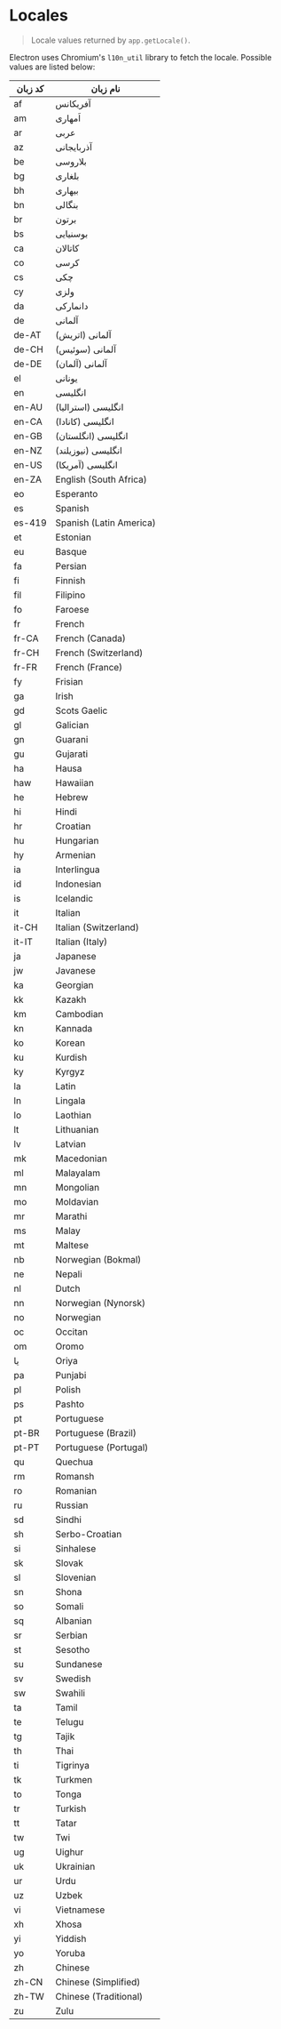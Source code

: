 # Locales

> Locale values returned by `app.getLocale()`.

Electron uses Chromium's `l10n_util` library to fetch the locale. Possible values are listed below:

| کد زبان | نام زبان                |
| ------- | ----------------------- |
| af      | آفریکانس                |
| am      | اَمهاری                 |
| ar      | عربی                    |
| az      | آذربایجانی              |
| be      | بلاروسی                 |
| bg      | بلغاری                  |
| bh      | بیهاری                  |
| bn      | بنگالی                  |
| br      | برتون                   |
| bs      | بوسنیایی                |
| ca      | کاتالان                 |
| co      | کرسی                    |
| cs      | چکی                     |
| cy      | ولزی                    |
| da      | دانمارکی                |
| de      | آلمانی                  |
| de-AT   | آلمانی (اتریش)          |
| de-CH   | آلمانی (سوئیس)          |
| de-DE   | آلمانی (آلمان)          |
| el      | یونانی                  |
| en      | انگلیسی                 |
| en-AU   | انگلیسی (استرالیا)      |
| en-CA   | انگلیسی (کانادا)        |
| en-GB   | انگلیسی (انگلستان)      |
| en-NZ   | انگلیسی (نیوزیلند)      |
| en-US   | انگلیسی (آمریکا)        |
| en-ZA   | English (South Africa)  |
| eo      | Esperanto               |
| es      | Spanish                 |
| es-419  | Spanish (Latin America) |
| et      | Estonian                |
| eu      | Basque                  |
| fa      | Persian                 |
| fi      | Finnish                 |
| fil     | Filipino                |
| fo      | Faroese                 |
| fr      | French                  |
| fr-CA   | French (Canada)         |
| fr-CH   | French (Switzerland)    |
| fr-FR   | French (France)         |
| fy      | Frisian                 |
| ga      | Irish                   |
| gd      | Scots Gaelic            |
| gl      | Galician                |
| gn      | Guarani                 |
| gu      | Gujarati                |
| ha      | Hausa                   |
| haw     | Hawaiian                |
| he      | Hebrew                  |
| hi      | Hindi                   |
| hr      | Croatian                |
| hu      | Hungarian               |
| hy      | Armenian                |
| ia      | Interlingua             |
| id      | Indonesian              |
| is      | Icelandic               |
| it      | Italian                 |
| it-CH   | Italian (Switzerland)   |
| it-IT   | Italian (Italy)         |
| ja      | Japanese                |
| jw      | Javanese                |
| ka      | Georgian                |
| kk      | Kazakh                  |
| km      | Cambodian               |
| kn      | Kannada                 |
| ko      | Korean                  |
| ku      | Kurdish                 |
| ky      | Kyrgyz                  |
| la      | Latin                   |
| ln      | Lingala                 |
| lo      | Laothian                |
| lt      | Lithuanian              |
| lv      | Latvian                 |
| mk      | Macedonian              |
| ml      | Malayalam               |
| mn      | Mongolian               |
| mo      | Moldavian               |
| mr      | Marathi                 |
| ms      | Malay                   |
| mt      | Maltese                 |
| nb      | Norwegian (Bokmal)      |
| ne      | Nepali                  |
| nl      | Dutch                   |
| nn      | Norwegian (Nynorsk)     |
| no      | Norwegian               |
| oc      | Occitan                 |
| om      | Oromo                   |
| یا      | Oriya                   |
| pa      | Punjabi                 |
| pl      | Polish                  |
| ps      | Pashto                  |
| pt      | Portuguese              |
| pt-BR   | Portuguese (Brazil)     |
| pt-PT   | Portuguese (Portugal)   |
| qu      | Quechua                 |
| rm      | Romansh                 |
| ro      | Romanian                |
| ru      | Russian                 |
| sd      | Sindhi                  |
| sh      | Serbo-Croatian          |
| si      | Sinhalese               |
| sk      | Slovak                  |
| sl      | Slovenian               |
| sn      | Shona                   |
| so      | Somali                  |
| sq      | Albanian                |
| sr      | Serbian                 |
| st      | Sesotho                 |
| su      | Sundanese               |
| sv      | Swedish                 |
| sw      | Swahili                 |
| ta      | Tamil                   |
| te      | Telugu                  |
| tg      | Tajik                   |
| th      | Thai                    |
| ti      | Tigrinya                |
| tk      | Turkmen                 |
| to      | Tonga                   |
| tr      | Turkish                 |
| tt      | Tatar                   |
| tw      | Twi                     |
| ug      | Uighur                  |
| uk      | Ukrainian               |
| ur      | Urdu                    |
| uz      | Uzbek                   |
| vi      | Vietnamese              |
| xh      | Xhosa                   |
| yi      | Yiddish                 |
| yo      | Yoruba                  |
| zh      | Chinese                 |
| zh-CN   | Chinese (Simplified)    |
| zh-TW   | Chinese (Traditional)   |
| zu      | Zulu                    |